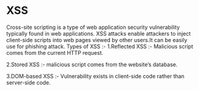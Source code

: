 # XSS
Cross-site scripting is a type of web application security vulnerability typically found in web applications. XSS attacks enable attackers to inject client-side scripts into web pages viewed by other users.It can be easily use for phishing attack.
Types of XSS :-
1.Reflected XSS :-
Malicious script comes from the current HTTP request.

2.Stored XSS :-
malicious script comes from the website’s database.

3.DOM-based XSS :-
Vulnerability exists in client-side code rather than server-side code.
